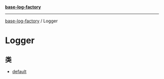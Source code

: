 [**base-log-factory**](../index.md)

***

[base-log-factory](../index.md) / Logger

# Logger

## 类

- [default](classes/default.md)
